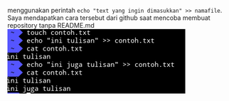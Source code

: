 menggunakan perintah 
`echo "text yang ingin dimasukkan" >> namafile`.
Saya mendapatkan cara tersebut dari github saat mencoba membuat repository tanpa README.md
![contoh](https://github.com/frostmarry/lolrandom/blob/main/soal-08/08.png)
